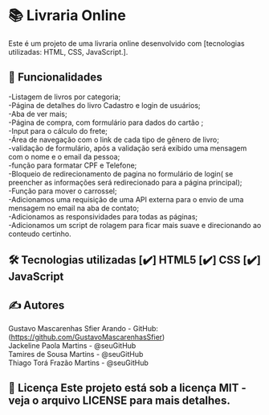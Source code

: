 # 📚 Livraria Online

Este é um projeto de uma livraria online desenvolvido com [tecnologias utilizadas: HTML, CSS, JavaScript.].


## 🚀 Funcionalidades<br>
-Listagem de livros por categoria;<br>
-Página de detalhes do livro Cadastro e login de usuários;<br>
-Aba de ver mais;<br>
-Página de compra, com formulário para dados do cartão ;<br>
-Input para o cálculo do frete;<br>
-Área de navegação com o link de  cada tipo de gênero de livro;<br>
-validação de formulário, após a validação será exibido uma mensagem com o nome e o email da pessoa;<br>
-função para formatar CPF e Telefone;<br>
-Bloqueio de redirecionamento de pagina no formulário de login( se preencher as informações será redirecionado para a página principal);<br>
-Função para mover o carrossel;<br>
-Adicionamos uma requisição de uma API externa para o envio de uma mensagem no email na aba de contato;<br>
-Adicionamos as responsividades para todas as páginas;<br>
-Adicionamos um script de rolagem para ficar mais suave e direcionando ao conteudo certinho.


## 🛠️ Tecnologias utilizadas [✔️] HTML5 [✔️] CSS [✔️] JavaScript <br>

## ✍️ Autores 
Gustavo Mascarenhas Sfier Arando - GitHub:(https://github.com/GustavoMascarenhasSfier) <br>
Jackeline Paola Martins - @seuGitHub <br>
Tamires de Sousa Martins - @seuGitHub <br>
Thiago Torá Frazão Martins - @seuGitHub<br>


## 📄 Licença Este projeto está sob a licença MIT - veja o arquivo LICENSE para mais detalhes.
